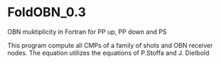 # FoldOBN_0.3
OBN muktiplicity in Fortran for PP up, PP down and PS 

This program compute all CMPs  of a family of shots and OBN receiver nodes.
The equation utilizes the equations of P.Stoffa and J. Dielbold 
